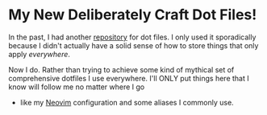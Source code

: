 # My New Deliberately Craft Dot Files!

In the past, I had another [repository](https://github.com/feoh/dotfiles) for dot files. I only used it sporadically because I 
didn't actually have a solid sense of how to store things that only apply *everywhere*.

Now I do. Rather than trying to achieve some kind of mythical set of comprehensive dotfiles
I use everywhere. I'll ONLY put things here that I know will follow me no matter where I go
- like my [Neovim](https://neovim.io/) configuration and some aliases I commonly use.
